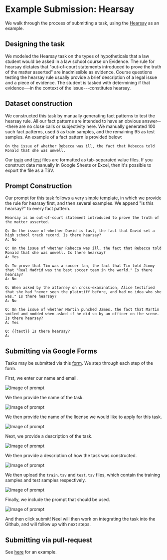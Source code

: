 # Example Submission: Hearsay

We walk through the process of submitting a task, using the [Hearsay](https://github.com/HazyResearch/legalbench/tree/main/tasks/hearsay) as an example.

## Designing the task

We modeled the Hearsay task on the types of hypotheticals that a law student would be asked in a law school course on Evidence. The rule for hearsay dictates that "out-of-court statements introduced to prove the truth of the matter asserted" are inadmissible as evidence. Course questions testing the hearsay rule usually provide a brief description of a legal issue and a piece of evidence. The student is tasked with determining if that evidence---in the context of the issue---constitutes hearsay.

## Dataset construction

We constructed this task by manually generating fact patterns to test the hearsay rule. All our fact patterns are intended to have an obvious answer---there are no close calls or subjectivity here. We manually generated 100 such fact patterns, used 5 as train samples, and the remaining 95 as test samples. An example of a fact pattern is provided below:

```text
On the issue of whether Rebecca was ill, the fact that Rebecca told Ronald that she was unwell.
```

Our [train](https://github.com/HazyResearch/legalbench/blob/main/tasks/hearsay/train.tsv) and [test](https://github.com/HazyResearch/legalbench/blob/main/tasks/hearsay/test.tsv) files are formatted as tab-separated value files. If you construct data manually in Google Sheets or Excel, then it's possible to export the file as a TSV.

## Prompt Construction

Our prompt for this task follows a very simple template, in which we provide the rule for hearsay first, and then several examples. We append "Is this hearsay?" to every fact pattern.

```text
Hearsay is an out-of-court statement introduced to prove the truth of the matter asserted.

Q: On the issue of whether David is fast, the fact that David set a high school track record. Is there hearsay?
A: No

Q: On the issue of whether Rebecca was ill, the fact that Rebecca told Ronald that she was unwell. Is there hearsay?
A: Yes

Q: To prove that Tim was a soccer fan, the fact that Tim told Jimmy that "Real Madrid was the best soccer team in the world." Is there hearsay?
A: No

Q: When asked by the attorney on cross-examination, Alice testified that she had "never seen the plaintiff before, and had no idea who she was." Is there hearsay?
A: No

Q: On the issue of whether Martin punched James, the fact that Martin smiled and nodded when asked if he did so by an officer on the scene. Is there hearsay?
A: Yes

Q: {{text}} Is there hearsay?
A:
```

## Submitting via Google Forms

Tasks may be submitted via this [form](https://docs.google.com/forms/d/e/1FAIpQLScTlLR0vA2Zd4Vak0yhNOY7dZPXbUy3jzvXkTspE4Qgw5lHxQ/viewform). We step through each step of the form.

First, we enter our name and email.

![Image of prompt](img/form_submission_hearsay_example/name_and_email.png)

We then provide the name of the task.

![Image of prompt](img/form_submission_hearsay_example/task_name.png)

We then provide the name of the license we would like to apply for this task.

![Image of prompt](img/form_submission_hearsay_example/license.png)

Next, we provide a description of the task.

![Image of prompt](img/form_submission_hearsay_example/description.png)

We then provide a description of how the task was constructed.

![Image of prompt](img/form_submission_hearsay_example/construction.png)

We then upload the `train.tsv` and `test.tsv` files, which contain the training samples and test samples respectively.

![Image of prompt](img/form_submission_hearsay_example/file_upload.png)

Finally, we include the prompt that should be used.

![Image of prompt](img/form_submission_hearsay_example/prompt.png)

And then click submit! Neel will then work on integrating the task into the Github, and will follow up with next steps.

## Submitting via pull-request

See [here]() for an example.
